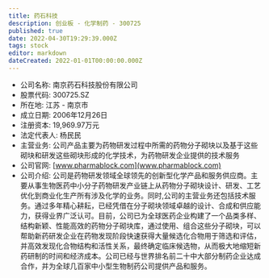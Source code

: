 ```yaml
---
title: 药石科技
description: 创业板 - 化学制药 - 300725
published: true
date: 2022-04-30T19:29:39.000Z
tags: stock
editor: markdown
dateCreated: 2022-01-01T00:00:00.000Z
---
```


- 公司名称: 南京药石科技股份有限公司
- 股票代码: 300725.SZ
- 所在地: 江苏 - 南京市
- 成立日期: 2006年12月26日
- 注册资本: 19,969.97万元
- 法定代表人: 杨民民
- 主营业务: 公司产品主要为药物研发过程中所需的药物分子砌块以及基于这些砌块和研发这些砌块形成的化学技术，为药物研发企业提供的技术服务
- 公司官网: [www.pharmablock.com](www.pharmablock.com)
- 公司介绍: 公司是药物研发领域全球领先的创新型化学产品和服务供应商。主要从事生物医药中小分子药物研发产业链上从药物分子砌块设计、研发、工艺优化到商业化生产所有涉及化学的业务。同时,公司的主营业务还包括技术服务。通过多年精心耕耘，已经凭借在分子砌块领域卓越的设计、合成和供应能力，获得业界广泛认可。目前，公司已为全球医药企业构建了一个品类多样、结构新颖、性能高效的药物分子砌块库，通过使用、组合这些分子砌块，可以帮助新药研发企业在药物发现阶段快速获得大量候选化合物用于筛选和评估，并高效发现化合物结构和活性关系，最终确定临床候选物，从而极大地缩短新药研制的时间和经济成本。公司已经与世界排名前二十中大部分制药企业达成合作，并为全球几百家中小型生物制药公司提供产品和服务。


